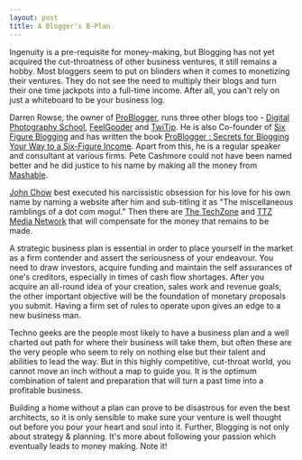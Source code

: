 ```yaml
---
layout: post
title: A Blogger's B-Plan
---
```


Ingenuity is a pre-requisite for money-making, but Blogging has not yet acquired the cut-throatness of other business ventures, it still remains a hobby. Most bloggers seem to put on blinders when it comes to monetizing their ventures. They do not see the need to multiply their blogs and turn their one time jackpots into a full-time income. After all, you can't rely on just a whiteboard to be your business log. 

Darren Rowse, the owner of <a href="http://www.problogger.net/">ProBlogger</a>, runs three other blogs too - <a href="http://www.digital-photography-school.com/">Digital Photography School</a>, <a href="http://www.feelgooder.com/">FeelGooder</a> and <a href="http://www.twitip.com/">TwiTip</a>. He is also Co-founder of <a href="http://sixfigureblogging.com">Six Figure Blogging</a> and has written the book <a href="http://www.bloggingtips.com/2008/05/19/problogger-secrets-for-blogging-your-way-to-a-six-figure-income/">ProBlogger : Secrets for Blogging Your Way to a Six-Figure Income</a>. Apart from this, he is a regular speaker and consultant at various firms. Pete Cashmore could not have been named better and he did justice to his name by making all the money from <a href="http://mashable.com/">Mashable</a>.

<a href="http://www.johnchow.com/">John Chow</a> best executed his narcissistic obsession for his love for his own name by naming a website after him and sub-titling it as "The miscellaneous ramblings of a dot com mogul." Then there are <a href="http://www.thetechzone.com/">The TechZone</a> and <a href="http://www.ttzmedia.com/">TTZ Media Network</a> that will compensate for the money that remains to be made. 

A strategic business plan is essential in order to place yourself in the market as a firm contender and assert the seriousness of your endeavour. You need to draw investors, acquire funding and maintain the self assurances of one's creditors, especially in times of cash flow shortages. After you acquire an all-round idea of your creation, sales work and revenue goals, the other important objective will be the foundation of monetary proposals you submit. Having a firm set of rules to operate upon gives an edge to a new business man. 

Techno geeks are the people most likely to have a business plan and a well charted out path for where their business will take them, but often these are the very people who seem to rely on nothing else but their talent and abilities to lead the way. But in this highly competitive, cut-throat world, you cannot move an inch without a map to guide you. It is the optimum combination of talent and preparation that will turn a past time into a profitable business. 

Building a home without a plan can prove to be disastrous for even the best architects, so it is only sensible to make sure your venture is well thought out before you pour your heart and soul into it. Further, Blogging is not only about strategy & planning. It's more about following your passion which eventually leads to money making. Note it!
